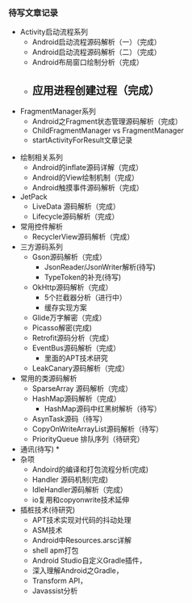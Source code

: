 ### 待写文章记录

- Activity启动流程系列
  - Android启动流程源码解析（一）（完成）
  - Android启动流程源码解析（二）（完成）
  - Android布局窗口绘制分析（完成）
  - 应用进程创建过程（完成）
    - 
- FragmentManager系列
  - Android之Fragment状态管理源码解析（完成）
  - ChildFragmentManager vs FragmentManager
  - startActivityForResult文章记录

* 绘制相关系列
  * Android的inflate源码详解（完成）
  * Android的View绘制机制（完成）
  * Android触摸事件源码解析（完成）
* JetPack
  * LiveData 源码解析（完成）
  * Lifecycle源码解析（完成）
* 常用控件解析
  * RecyclerView源码解析（完成）
* 三方源码系列
  * Gson源码解析（完成）
    * JsonReader/JsonWriter解析(待写)
    * TypeToken的补充(待写)
  * OkHttp源码解析（完成）
    * 5个拦截器分析（进行中）
    * 缓存实现方案
  * Glide万字解密（完成）
  * Picasso解密(完成)
  * Retrofit源码分析（完成）
  * EventBus源码解析（完成）
    * 里面的APT技术研究
  * LeakCanary源码解析（完成） 
* 常用的类源码解析
  * SparseArray 源码解析（完成）
  * HashMap源码解析（完成）
    * HashMap源码中红黑树解析（待写）
  * AsynTask源码（待写）
  * CopyOnWriteArrayList源码解析（待写）
  * PriorityQueue 排队序列（待研究）
* 通讯(待写)
  * 
* 杂项
  * Andoird的编译和打包流程分析(完成)
  * Handler 源码机制(完成)
  * IdleHandler源码解析（完成）
  * io复用和copyonwrite技术延伸
* 插桩技术(待研究)
  * APT技术实现对代码的抖动处理
  * ASM技术
  * Android中Resources.arsc详解
  * shell apm打包
  * Android Studio自定义Gradle插件，
  * 深入理解Android之Gradle，
  * Transform API，
  * Javassist分析